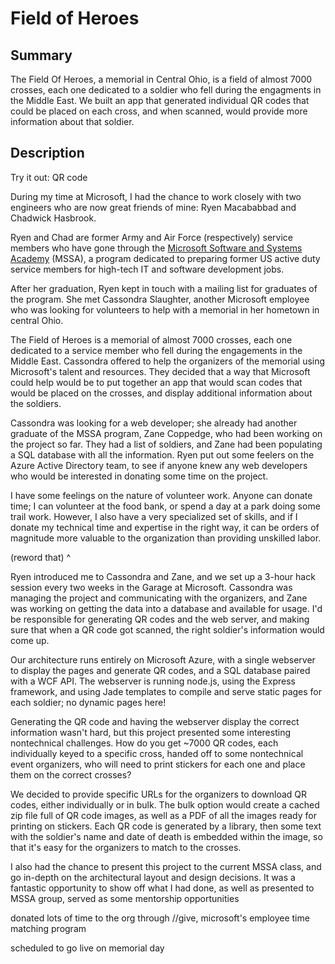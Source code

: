 # Field of Heroes

## Summary

The Field Of Heroes, a memorial in Central Ohio, is a field of almost 7000 crosses, each one dedicated to a soldier who fell during the engagments in the Middle East. We built an app that generated individual QR codes that could be placed on each cross, and when scanned, would provide more information about that soldier.

## Description

Try it out: QR code

During my time at Microsoft, I had the chance to work closely with two engineers who are now great friends of mine: Ryen Macababbad and Chadwick Hasbrook.

Ryen and Chad are former Army and Air Force (respectively) service members who have gone through the [Microsoft Software and Systems Academy](http://westillserve.com/mssa/) (MSSA), a program dedicated to preparing former US active duty service members for high-tech IT and software development jobs.

After her graduation, Ryen kept in touch with a mailing list for graduates of the program. She met Cassondra Slaughter, another Microsoft employee who was looking for volunteers to help with a memorial in her hometown in central Ohio.

The Field of Heroes is a memorial of almost 7000 crosses, each one dedicated to a service member who fell during the engagements in the Middle East. Cassondra offered to help the organizers of the memorial using Microsoft's talent and resources. They decided that a way that Microsoft could help would be to put together an app that would scan codes that would be placed on the crosses, and display additional information about the soldiers.

Cassondra was looking for a web developer; she already had another graduate of the MSSA program, Zane Coppedge, who had been working on the project so far. They had a list of soldiers, and Zane had been populating a SQL database with all the information. Ryen put out some feelers on the Azure Active Directory team, to see if anyone knew any web developers who would be interested in donating some time on the project.

I have some feelings on the nature of volunteer work. Anyone can donate time; I can volunteer at the food bank, or spend a day at a park doing some trail work. However, I also have a very specialized set of skills, and if I donate my technical time and expertise in the right way, it can be orders of magnitude more valuable to the organization than providing unskilled labor. 

(reword that) ^

Ryen introduced me to Cassondra and Zane, and we set up a 3-hour hack session every two weeks in the Garage at Microsoft. Cassondra was managing the project and communicating with the organizers, and Zane was working on getting the data into a database and available for usage. I'd be responsible for generating QR codes and the web server, and making sure that when a QR code got scanned, the right soldier's information would come up.

Our architecture runs entirely on Microsoft Azure, with a single webserver to display the pages and generate QR codes, and a SQL database paired with a WCF API. The webserver is running node.js, using the Express framework, and using Jade templates to compile and serve static pages for each soldier; no dynamic pages here!

Generating the QR code and having the webserver display the correct information wasn't hard, but this project presented some interesting nontechnical challenges. How do you get ~7000 QR codes, each individually keyed to a specific cross, handed off to some nontechnical event organizers, who will need to print stickers for each one and place them on the correct crosses?

We decided to provide specific URLs for the organizers to download QR codes, either individually or in bulk. The bulk option would create a cached zip file full of QR code images, as well as a PDF of all the images ready for printing on stickers. Each QR code is generated by a library, then some text with the soldier's name and date of death is embedded within the image, so that it's easy for the organizers to match to the crosses.

I also had the chance to present this project to the current MSSA class, and go in-depth on the architectural layout and design decisions. It was a fantastic opportunity to show off what I had done, as well as 
presented to MSSA group, served as some mentorship opportunities

donated lots of time to the org through //give, microsoft's employee time matching program

scheduled to go live on memorial day

